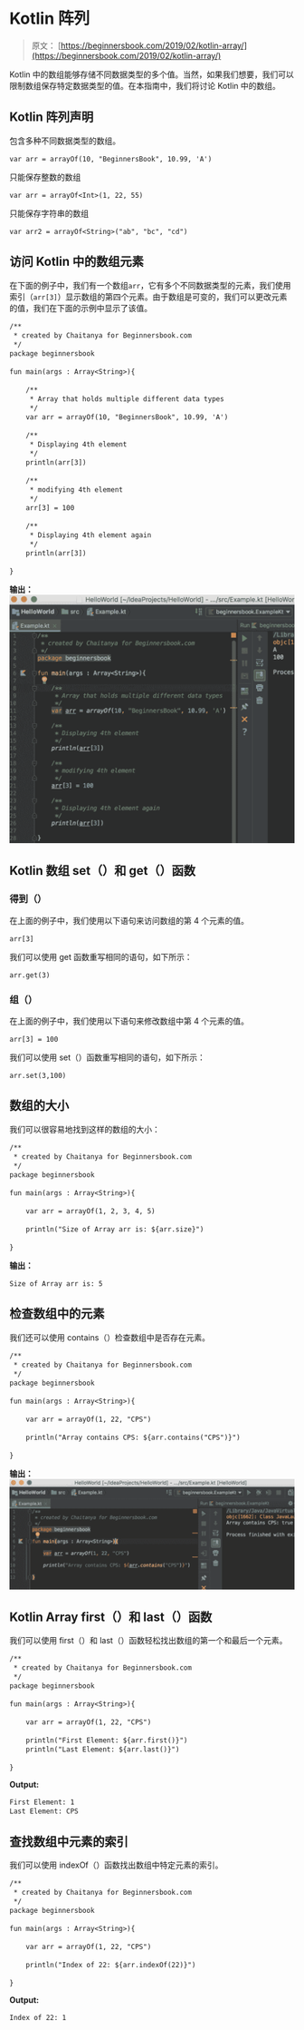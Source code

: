 # Kotlin 阵列

> 原文： [https://beginnersbook.com/2019/02/kotlin-array/](https://beginnersbook.com/2019/02/kotlin-array/)

Kotlin 中的数组能够存储不同数据类型的多个值。当然，如果我们想要，我们可以限制数组保存特定数据类型的值。在本指南中，我们将讨论 Kotlin 中的数组。

## Kotlin 阵列声明

包含多种不同数据类型的数组。

```
var arr = arrayOf(10, "BeginnersBook", 10.99, 'A')
```

只能保存整数的数组

```
var arr = arrayOf<Int>(1, 22, 55)
```

只能保存字符串的数组

```
var arr2 = arrayOf<String>("ab", "bc", "cd")
```

## 访问 Kotlin 中的数组元素

在下面的例子中，我们有一个数组`arr`，它有多个不同数据类型的元素，我们使用索引（`arr[3]`）显示数组的第四个元素。由于数组是可变的，我们可以更改元素的值，我们在下面的示例中显示了该值。

```
/**
 * created by Chaitanya for Beginnersbook.com
 */
package beginnersbook

fun main(args : Array<String>){

    /**
     * Array that holds multiple different data types
     */
    var arr = arrayOf(10, "BeginnersBook", 10.99, 'A')

    /**
     * Displaying 4th element
     */
    println(arr[3])

    /**
     * modifying 4th element
     */
    arr[3] = 100

    /**
     * Displaying 4th element again
     */
    println(arr[3])

}
```

**输出：**
![Kotlin Array](img/87a7b954a2fc4d3e4222dd09258fac68.jpg)

## Kotlin 数组 set（）和 get（）函数

### 得到（）

在上面的例子中，我们使用以下语句来访问数组的第 4 个元素的值。

```
arr[3]
```

我们可以使用 get 函数重写相同的语句，如下所示：

```
arr.get(3)
```

### 组（）

在上面的例子中，我们使用以下语句来修改数组中第 4 个元素的值。

```
arr[3] = 100
```

我们可以使用 set（）函数重写相同的语句，如下所示：

```
arr.set(3,100)
```

## 数组的大小

我们可以很容易地找到这样的数组的大小：

```
/**
 * created by Chaitanya for Beginnersbook.com
 */
package beginnersbook

fun main(args : Array<String>){

    var arr = arrayOf(1, 2, 3, 4, 5)

    println("Size of Array arr is: ${arr.size}")

}
```

**输出：**

```
Size of Array arr is: 5
```

## 检查数组中的元素

我们还可以使用 contains（）检查数组中是否存在元素。

```
/**
 * created by Chaitanya for Beginnersbook.com
 */
package beginnersbook

fun main(args : Array<String>){

    var arr = arrayOf(1, 22, "CPS")

    println("Array contains CPS: ${arr.contains("CPS")}")

}
```

**输出：**
![Kotlin Array Contains](img/07efa59f2fe1ac9ac954a4d42b1c664c.jpg)

## Kotlin Array first（）和 last（）函数

我们可以使用 first（）和 last（）函数轻松找出数组的第一个和最后一个元素。

```
/**
 * created by Chaitanya for Beginnersbook.com
 */
package beginnersbook

fun main(args : Array<String>){

    var arr = arrayOf(1, 22, "CPS")

    println("First Element: ${arr.first()}")
    println("Last Element: ${arr.last()}")

}
```

**Output:**

```
First Element: 1
Last Element: CPS
```

## 查找数组中元素的索引

我们可以使用 indexOf（）函数找出数组中特定元素的索引。

```
/**
 * created by Chaitanya for Beginnersbook.com
 */
package beginnersbook

fun main(args : Array<String>){

    var arr = arrayOf(1, 22, "CPS")

    println("Index of 22: ${arr.indexOf(22)}")

}
```

**Output:**

```
Index of 22: 1
```